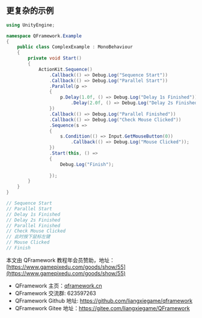 ﻿## 更复杂的示例

```csharp
using UnityEngine;

namespace QFramework.Example
{
    public class ComplexExample : MonoBehaviour
    {
        private void Start()
        {
            ActionKit.Sequence()
                .Callback(() => Debug.Log("Sequence Start"))
                .Callback(() => Debug.Log("Parallel Start"))
                .Parallel(p =>
                {
                    p.Delay(1.0f, () => Debug.Log("Delay 1s Finished"))
                        .Delay(2.0f, () => Debug.Log("Delay 2s Finished"));
                })
                .Callback(() => Debug.Log("Parallel Finished"))
                .Callback(() => Debug.Log("Check Mouse Clicked"))
                .Sequence(s =>
                {
                    s.Condition(() => Input.GetMouseButton(0))
                        .Callback(() => Debug.Log("Mouse Clicked"));
                })
                .Start(this, () =>
                {
                    Debug.Log("Finish");
                    
                });
        }
    }
}

// Sequence Start
// Parallel Start
// Delay 1s Finished
// Delay 2s Finished
// Parallel Finished
// Check Mouse Clicked
// 此时按下鼠标左键
// Mouse Clicked
// Finish
```

本文由 QFramework 教程年会员赞助，地址：[https://www.gamepixedu.com/goods/show/55](https://www.gamepixedu.com/goods/show/55)

* QFramework 主页：[qframework.cn](https://qframework.cn)
* QFramework 交流群: 623597263
* QFramework Github 地址: <https://github.com/liangxiegame/qframework>
* QFramework Gitee 地址：<https://gitee.com/liangxiegame/QFramework>
